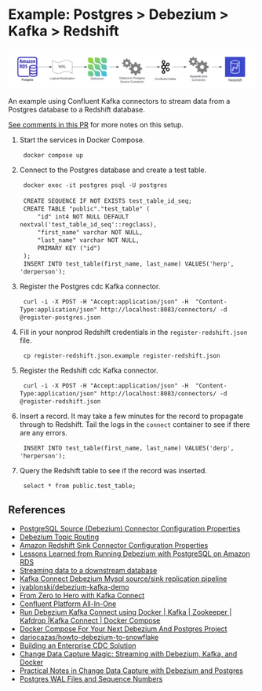 # Example: Postgres > Debezium > Kafka > Redshift

![](diagram.png)

An example using Confluent Kafka connectors to stream data from a Postgres database to a Redshift database.

[See comments in this PR](https://github.com/troyharvey/debezium-kafka-redshift-sink-example/pull/1) for more notes on this setup.

1. Start the services in Docker Compose.

        docker compose up

1. Connect to the Postgres database and create a test table.

        docker exec -it postgres psql -U postgres

        CREATE SEQUENCE IF NOT EXISTS test_table_id_seq;
        CREATE TABLE "public"."test_table" (
            "id" int4 NOT NULL DEFAULT nextval('test_table_id_seq'::regclass),
            "first_name" varchar NOT NULL,
            "last_name" varchar NOT NULL,
            PRIMARY KEY ("id")
        );
        INSERT INTO test_table(first_name, last_name) VALUES('herp', 'derperson');

1. Register the Postgres cdc Kafka connector.

        curl -i -X POST -H "Accept:application/json" -H  "Content-Type:application/json" http://localhost:8083/connectors/ -d @register-postgres.json

1. Fill in your nonprod Redshift credentials in the `register-redshift.json` file.

        cp register-redshift.json.example register-redshift.json

1. Register the Redshift cdc Kafka connector.

        curl -i -X POST -H "Accept:application/json" -H  "Content-Type:application/json" http://localhost:8083/connectors/ -d @register-redshift.json

1. Insert a record. It may take a few minutes for the record to propagate through to Redshift. Tail the logs in the `connect` container to see if there are any errors.

        INSERT INTO test_table(first_name, last_name) VALUES('derp', 'herperson');

1. Query the Redshift table to see if the record was inserted.

        select * from public.test_table;

## References

* [PostgreSQL Source (Debezium) Connector Configuration Properties](https://docs.confluent.io/kafka-connectors/debezium-postgres-source/current/postgres_source_connector_config.html#postgres-source-connector-config)
* [Debezium Topic Routing](https://debezium.io/documentation/reference/stable/transformations/topic-routing.html#topic-routing)
* [Amazon Redshift Sink Connector Configuration Properties](https://docs.confluent.io/kafka-connectors/aws-redshift/current/sink_config_options.html#redshift-sink-config-options)
* [Lessons Learned from Running Debezium with PostgreSQL on Amazon RDS](https://debezium.io/blog/2020/02/25/lessons-learned-running-debezium-with-postgresql-on-rds/)
* [Streaming data to a downstream database](https://debezium.io/blog/2017/09/25/streaming-to-another-database/)
* [Kafka Connect Debezium Mysql source/sink replication pipeline](https://medium.com/@alexander.murylev/kafka-connect-debezium-mysql-source-sink-replication-pipeline-fb4d7e9df790)
* [jyablonski/debezium-kafka-demo](https://github.com/jyablonski/debezium-kafka-demo)
* [From Zero to Hero with Kafka Connect](https://github.com/confluentinc/demo-scene/tree/master/kafka-connect-zero-to-hero)
* [Confluent Platform All-In-One](https://github.com/confluentinc/cp-all-in-one)
* [Run Debezium Kafka Connect using Docker | Kafka | Zookeeper | Kafdrop |Kafka Connect | Docker Compose](https://medium.com/@cloud_geek/run-debezium-kafka-connect-using-docker-kafka-zookeeper-kafdrop-kafka-connect-docker-2e67760ef85d)
* [Docker Compose For Your Next Debezium And Postgres Project](https://www.iamninad.com/posts/docker-compose-for-your-next-debezium-and-postgres-project/)
* [dariocazas/howto-debezium-to-snowflake](https://github.com/dariocazas/howto-debezium-to-snowflake)
* [Building an Enterprise CDC Solution](https://dzone.com/articles/howto_building-an-enterprise-cdc-solution)
* [Change Data Capture Magic: Streaming with Debezium, Kafka, and Docker](https://medium.com/yazilim-vip/change-data-capture-magic-streaming-with-debezium-kafka-and-docker-fa31328ef14e)
* [Practical Notes in Change Data Capture with Debezium and Postgres](https://medium.com/cermati-tech/practical-notes-in-change-data-capture-with-debezium-and-postgres-fe31bb11ab78)
* [Postgres WAL Files and Sequence Numbers](https://www.crunchydata.com/blog/postgres-wal-files-and-sequuence-numbers#)
